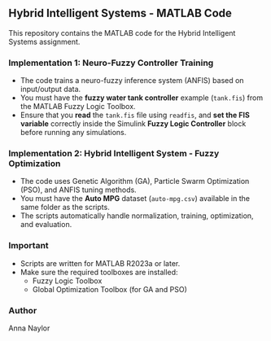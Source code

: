 ## Hybrid Intelligent Systems - MATLAB Code

This repository contains the MATLAB code for the Hybrid Intelligent Systems assignment.

### Implementation 1: Neuro-Fuzzy Controller Training
- The code trains a neuro-fuzzy inference system (ANFIS) based on input/output data.
- You must have the **fuzzy water tank controller** example (`tank.fis`) from the MATLAB Fuzzy Logic Toolbox.
- Ensure that you **read** the `tank.fis` file using `readfis`, and **set the FIS variable** correctly inside the Simulink **Fuzzy Logic Controller** block before running any simulations.

### Implementation 2: Hybrid Intelligent System - Fuzzy Optimization
- The code uses Genetic Algorithm (GA), Particle Swarm Optimization (PSO), and ANFIS tuning methods.
- You must have the **Auto MPG** dataset (`auto-mpg.csv`) available in the same folder as the scripts.
- The scripts automatically handle normalization, training, optimization, and evaluation.

### Important
- Scripts are written for MATLAB R2023a or later.
- Make sure the required toolboxes are installed:
  - Fuzzy Logic Toolbox
  - Global Optimization Toolbox (for GA and PSO)

### Author
Anna Naylor

